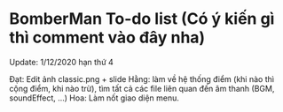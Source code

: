 # BomberMan To-do list (Có ý kiến gì thì comment vào đây nha)

Update: 1/12/2020 hạn thứ 4

Đạt: Edit ảnh classic.png + slide
Hằng: làm về hệ thống điểm (khi nào thì cộng điểm, khi nào trừ), tìm tất cả các file liên quan đến âm thanh (BGM, soundEffect, ...)
Hoa: Làm nốt giao diện menu.
